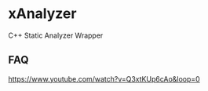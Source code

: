 # xAnalyzer

C++ Static Analyzer Wrapper

## FAQ

https://www.youtube.com/watch?v=Q3xtKUp6cAo&loop=0
